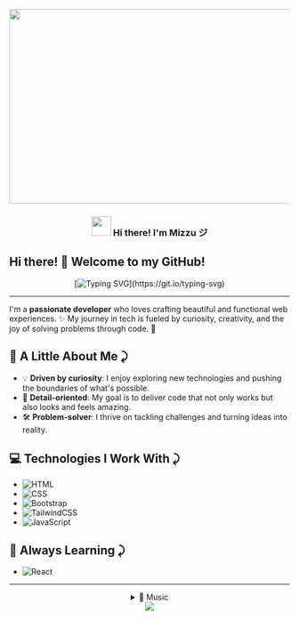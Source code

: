 

<div align="center">
  <img align="center" height="350px" width="800px" src="https://78.media.tumblr.com/4a4cd42f174892bbdeaa1d2158d085e3/tumblr_off5nbmTS71rz9hl6o3_500.gif"  />
<h3 align="center"><img src = "https://media.tenor.com/MY0AEYOEgiUAAAAi/sufunmaxanime.gif" height="35px" width = 35px> Hi there! I'm Mizzu ジ</h3>
</div>

Hi there! 👋 Welcome to my GitHub!
---

<div align="center">
  
[![Typing SVG](https://readme-typing-svg.demolab.com?font=JetBrains&size=17&pause=400&color=8283FF&center=true&vCenter=true&random=false&width=435&lines=%E2%98%84%EF%B8%8F+Transforming+ideas+into+reality...;%E2%98%95+Code%2C+coffee+and+passion...;%F0%9F%8E%A7+Coding+to+the+rhythm+of+music...;%F0%9F%8E%B5+Where+notes+become+bits...;%F0%9F%8E%B6+And+melodies+become+algorithms...)](https://git.io/typing-svg)

</div>

---
I'm a **passionate developer** who loves crafting beautiful and functional web experiences. ✨ My journey in tech is fueled by curiosity, creativity, and the joy of solving problems through code. 🚀  


🌟 A Little About Me ⤸
---
- 💡 **Driven by curiosity**: I enjoy exploring new technologies and pushing the boundaries of what's possible.  
- 🎯 **Detail-oriented**: My goal is to deliver code that not only works but also looks and feels amazing.  
- 🛠️ **Problem-solver**: I thrive on tackling challenges and turning ideas into reality.  

💻 Technologies I Work With ⤸
---
-  ![HTML](https://img.shields.io/badge/-HTML5-E34F26?logo=html5&logoColor=white&style=flat-square)
-  ![CSS](https://img.shields.io/badge/-CSS3-1572B6?logo=css3&logoColor=white&style=flat-square)
-  ![Bootstrap](https://img.shields.io/badge/-Bootstrap-7952B3?logo=bootstrap&logoColor=white&style=flat-square)
-  ![TailwindCSS](https://img.shields.io/badge/-TailwindCSS-38B2AC?logo=tailwind-css&logoColor=white&style=flat-square)
-  ![JavaScript](https://img.shields.io/badge/-JavaScript-F7DF1E?logo=javascript&logoColor=black&style=flat-square)

🌱 Always Learning ⤸
---
- ![React](https://img.shields.io/badge/-React-61DAFB?logo=react&logoColor=black&style=flat-square)

---

<details align="center">
  <summary>🎵 Music</summary>
  
![Alt text](https://spotify-recently-played-readme.vercel.app/api?user=31t5ldnl22dk6cziqtedriwbgera)
</details>

<div align="center">
  <img src="https://visitor-badge.laobi.icu/badge?page_id=mizzu-u&left_color=indigo&right_color=slategray"  />
</div>
